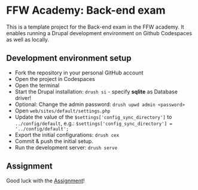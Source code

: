 # FFW Academy: Back-end exam

This is a template project for the Back-end exam in the FFW academy. It enables running a Drupal development
environment on Github Codespaces as well as locally.


## Development environment setup

* Fork the repository in your personal GitHub account
* Open the project in Codespaces
* Open the terminal
* Start the Drupal installation: `drush si` - specify **sqlite** as Database driver!
* Optional: Change the admin password: `drush upwd admin <password>`
* Open `web/sites/default/settings.php`
* Update the value of the `$settings['config_sync_directory']` to `../config/default`, e.g.: `$settings['config_sync_directory'] = '../config/default';`
* Export the initial configurations: `drush cex`
* Commit & push the initial setup.
* Run the development server: `drush serve`


## Assignment

Good luck with the [Assignment](./ASSIGNMENT.md)!


